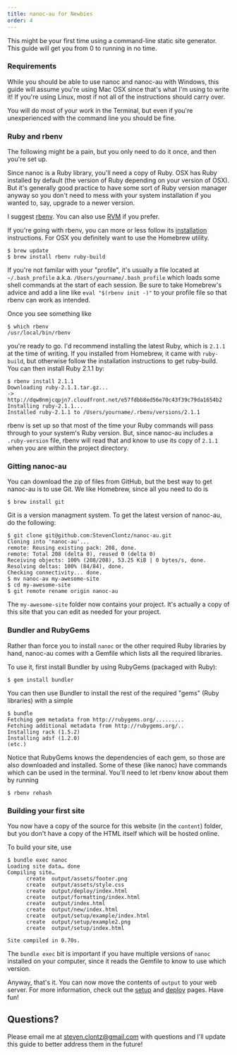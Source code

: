 ```yaml
---
title: nanoc-au for Newbies
order: 4
---
```


This might be your first time using a command-line static site generator.
This guide will get you from 0 to running in no time.

### Requirements

While you should be able to use nanoc and nanoc-au with Windows, this guide
will assume you're using Mac OSX since that's what I'm using to write it!
If you're using Linux, most if not all of the instructions should carry over.

You will do most of your work in the Terminal, but even if you're 
unexperienced with the command line you should be fine.

### Ruby and rbenv

The following might be a pain, but you only need to do it once, and then
you're set up.

Since nanoc is a Ruby library, you'll need a copy of Ruby. OSX has Ruby 
installed by default (the version of Ruby depending on your version of OSX). 
But it's generally good practice to have some sort of Ruby version manager 
anyway so you don't need to mess with your system installation if you wanted 
to, say, upgrade to a newer version.

I suggest [rbenv](https://github.com/sstephenson/rbenv). You can also use 
[RVM](https://rvm.io/) if you prefer.

If you're going with rbenv, you can more or less follow its
[installation](https://github.com/sstephenson/rbenv#installation) 
instructions. For OSX you definitely want to use the Homebrew utility.

~~~
$ brew update
$ brew install rbenv ruby-build
~~~

If you're not familar with your "profile", it's usually a file located at 
`~/.bash_profile` a.k.a. `/Users/yourname/.bash_profile` 
which loads some shell commands at the start of each 
session. Be sure to take Homebrew's advice and add a line like 
`eval "$(rbenv init -)"` to your profile file so that rbenv can work as
intended.

Once you see something like

~~~
$ which rbenv
/usr/local/bin/rbenv
~~~

you're ready to go. I'd recommend installing the latest Ruby, which is
`2.1.1` at the time of writing. If you installed from Homebrew, it came with
`ruby-build`, but otherwise follow the installation instructions to get
ruby-build. You can then install Ruby 2.1.1 by:

~~~
$ rbenv install 2.1.1
Downloading ruby-2.1.1.tar.gz...
-> http://dqw8nmjcqpjn7.cloudfront.net/e57fdbb8ed56e70c43f39c79da1654b2
Installing ruby-2.1.1...
Installed ruby-2.1.1 to /Users/yourname/.rbenv/versions/2.1.1
~~~

rbenv is set up so that most of the time your Ruby commands will pass
through to your system's Ruby version. But, since nanoc-au includes a
`.ruby-version` file, rbenv will read that and know to use its copy
of `2.1.1` when you are within the project directory.


### Gitting nanoc-au

You can download the zip of files from GitHub, but the best way to get
nanoc-au is to use Git. We like Homebrew, since all you need to do is

~~~
$ brew install git
~~~

Git is a version managment system. To get the latest version of nanoc-au, do
the following:

~~~
$ git clone git@github.com:StevenClontz/nanoc-au.git
Cloning into 'nanoc-au'...
remote: Reusing existing pack: 208, done.
remote: Total 208 (delta 0), reused 0 (delta 0)
Receiving objects: 100% (208/208), 53.25 KiB | 0 bytes/s, done.
Resolving deltas: 100% (84/84), done.
Checking connectivity... done.
$ mv nanoc-au my-awesome-site
$ cd my-awesome-site
$ git remote rename origin nanoc-au
~~~

The `my-awesome-site` folder now contains your project. It's actually a
copy of this site that you can edit as needed for your project.

### Bundler and RubyGems

Rather than force you to install `nanoc` or the other required Ruby libraries
by hand, nanoc-au comes with a Gemfile which lists all the required libraries.

To use it, first install Bundler by using RubyGems (packaged with Ruby):

~~~
$ gem install bundler
~~~

You can then use Bundler to install the rest of the required "gems" (Ruby
libraries) with a simple

~~~
$ bundle
Fetching gem metadata from http://rubygems.org/.........
Fetching additional metadata from http://rubygems.org/..
Installing rack (1.5.2)
Installing adsf (1.2.0)
(etc.)
~~~

Notice that RubyGems knows the dependencies of each gem, so those are 
also downloaded and installed. Some of these (like nanoc) have commands 
which can be used in the terminal. You'll need to let rbenv know about them
by running

~~~
$ rbenv rehash
~~~

### Building your first site

You now have a copy of the source for this website (in the `content`) folder,
but you don't have a copy of the HTML itself which will be hosted online.

To build your site, use

~~~
$ bundle exec nanoc
Loading site data… done
Compiling site…
      create  output/assets/footer.png
      create  output/assets/style.css
      create  output/deploy/index.html
      create  output/formatting/index.html
      create  output/index.html
      create  output/new/index.html
      create  output/setup/example/index.html
      create  output/setup/example2.png
      create  output/setup/index.html

Site compiled in 0.70s.
~~~

The `bundle exec` bit is important if you have multiple versions of `nanoc`
installed on your computer, since it reads the Gemfile to know to use
which version.

Anyway, that's it. You can now move the contents of `output` to your web
server. For more information, check out the [setup](/setup/) and 
[deploy](/deploy/) pages. Have fun!

## Questions?

Please email me at <steven.clontz@gmail.com> with questions and I'll
update this guide to better address them in the future!





